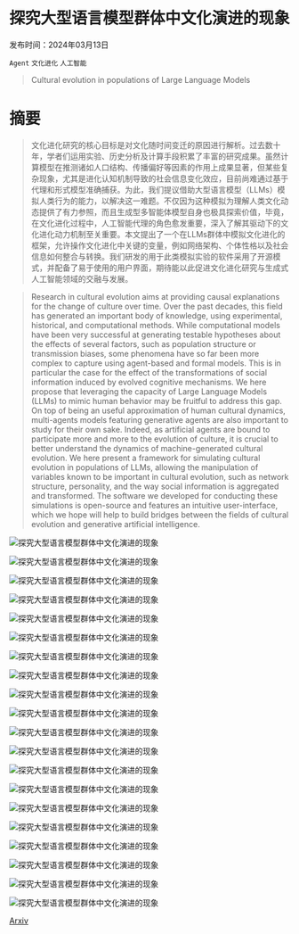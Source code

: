 # 探究大型语言模型群体中文化演进的现象

发布时间：2024年03月13日

`Agent` `文化进化` `人工智能`

> Cultural evolution in populations of Large Language Models

# 摘要

> 文化进化研究的核心目标是对文化随时间变迁的原因进行解析。过去数十年，学者们运用实验、历史分析及计算手段积累了丰富的研究成果。虽然计算模型在推测诸如人口结构、传播偏好等因素的作用上成果显著，但某些复杂现象，尤其是进化认知机制导致的社会信息变化效应，目前尚难通过基于代理和形式模型准确捕获。为此，我们提议借助大型语言模型（LLMs）模拟人类行为的能力，以解决这一难题。不仅因为这种模拟为理解人类文化动态提供了有力参照，而且生成型多智能体模型自身也极具探索价值，毕竟，在文化进化过程中，人工智能代理的角色愈发重要，深入了解其驱动下的文化进化动力机制至关重要。本文提出了一个在LLMs群体中模拟文化进化的框架，允许操作文化进化中关键的变量，例如网络架构、个体性格以及社会信息如何整合与转换。我们研发的用于此类模拟实验的软件采用了开源模式，并配备了易于使用的用户界面，期待能以此促进文化进化研究与生成式人工智能领域的交融与发展。

> Research in cultural evolution aims at providing causal explanations for the change of culture over time. Over the past decades, this field has generated an important body of knowledge, using experimental, historical, and computational methods. While computational models have been very successful at generating testable hypotheses about the effects of several factors, such as population structure or transmission biases, some phenomena have so far been more complex to capture using agent-based and formal models. This is in particular the case for the effect of the transformations of social information induced by evolved cognitive mechanisms. We here propose that leveraging the capacity of Large Language Models (LLMs) to mimic human behavior may be fruitful to address this gap. On top of being an useful approximation of human cultural dynamics, multi-agents models featuring generative agents are also important to study for their own sake. Indeed, as artificial agents are bound to participate more and more to the evolution of culture, it is crucial to better understand the dynamics of machine-generated cultural evolution. We here present a framework for simulating cultural evolution in populations of LLMs, allowing the manipulation of variables known to be important in cultural evolution, such as network structure, personality, and the way social information is aggregated and transformed. The software we developed for conducting these simulations is open-source and features an intuitive user-interface, which we hope will help to build bridges between the fields of cultural evolution and generative artificial intelligence.

![探究大型语言模型群体中文化演进的现象](../../../paper_images/2403.08882/x1.png)

![探究大型语言模型群体中文化演进的现象](../../../paper_images/2403.08882/x2.png)

![探究大型语言模型群体中文化演进的现象](../../../paper_images/2403.08882/x3.png)

![探究大型语言模型群体中文化演进的现象](../../../paper_images/2403.08882/x4.png)

![探究大型语言模型群体中文化演进的现象](../../../paper_images/2403.08882/x5.png)

![探究大型语言模型群体中文化演进的现象](../../../paper_images/2403.08882/combined_networks.png)

![探究大型语言模型群体中文化演进的现象](../../../paper_images/2403.08882/x6.png)

![探究大型语言模型群体中文化演进的现象](../../../paper_images/2403.08882/x7.png)

![探究大型语言模型群体中文化演进的现象](../../../paper_images/2403.08882/x8.png)

![探究大型语言模型群体中文化演进的现象](../../../paper_images/2403.08882/x9.png)

![探究大型语言模型群体中文化演进的现象](../../../paper_images/2403.08882/x10.png)

![探究大型语言模型群体中文化演进的现象](../../../paper_images/2403.08882/x11.png)

![探究大型语言模型群体中文化演进的现象](../../../paper_images/2403.08882/x12.png)

![探究大型语言模型群体中文化演进的现象](../../../paper_images/2403.08882/x13.png)

![探究大型语言模型群体中文化演进的现象](../../../paper_images/2403.08882/x14.png)

![探究大型语言模型群体中文化演进的现象](../../../paper_images/2403.08882/x15.png)

![探究大型语言模型群体中文化演进的现象](../../../paper_images/2403.08882/x16.png)

![探究大型语言模型群体中文化演进的现象](../../../paper_images/2403.08882/x17.png)

![探究大型语言模型群体中文化演进的现象](../../../paper_images/2403.08882/x18.png)

![探究大型语言模型群体中文化演进的现象](../../../paper_images/2403.08882/rotated_wordchains.png)

[Arxiv](https://arxiv.org/abs/2403.08882)